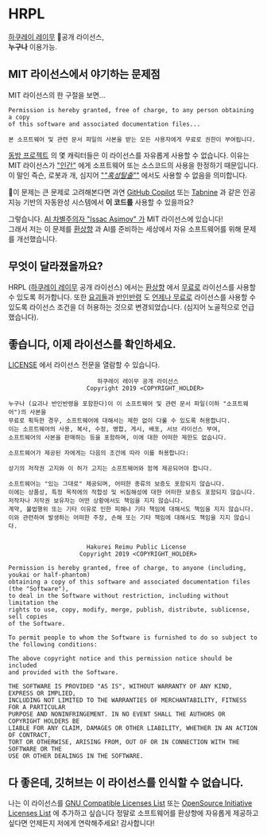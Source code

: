 # HRPL
[하쿠레이 레이무](https://en.touhouwiki.net/wiki/Reimu_Hakurei) 공개 라이선스,  
**누구나** 이용가능.

## MIT 라이선스에서 야기하는 문제점
MIT 라이선스의 한 구절을 보면...
```
Permission is hereby granted, free of charge, to any person obtaining a copy
of this software and associated documentation files...

본 소프트웨어 및 관련 문서 파일의 사본을 받는 모든 사용자에게 무료로 권한이 부여됩니다.
```  
[동방 프로젝트](https://en.wikipedia.org/wiki/Touhou_Project) 의 몇 캐릭터들은 이 라이선스를 자유롭게 사용할 수 없습니다.
이유는 MIT 라이선스가 ["인간"](https://en.wikipedia.org/wiki/Homo_sapiens) 에게 소프트웨어 또는 소스코드의 사용을 한정하기 때문입니다.
이 말인 즉슨, 로봇과 개, 심지어 ["*"혹성탈출"*"](https://en.wikipedia.org/wiki/Caesar_(Planet_of_the_Apes)) 에서도 사용할 수 없음을 의미합니다.
  
이 문제는 큰 문제로 고려해본다면 과연 [GitHub Copilot](https://copilot.github.com) 또는 [Tabnine](https://www.tabnine.com) 과 같은 인공지능 기반의 자동완성 시스템에서 **이 코드를** 사용할 수 있을까요?
  
그렇습니다. [AI 차별주의자 "Issac Asimov" 가](https://youtu.be/YGb0Mn6Ltns) MIT 라이선스에 있습니다!  
그래서 저는 이 문제를 [환상향](https://en.touhouwiki.net/wiki/Gensokyo) 과 AI를 준비하는 세상에서 자유 소프트웨어를 위해 문제를 개선했습니다.

## 무엇이 달라졌을까요?
HRPL ([하쿠레이 레이무](https://en.touhouwiki.net/wiki/Reimu_Hakurei) 공개 라이선스) 에서는 [환상향](https://en.touhouwiki.net/wiki/Gensokyo) 에서 [무료로](https://www.fsf.org/) 라이선스를 사용할 수 있도록 허가합니다.
또한 [요괴들](https://en.touhouwiki.net/wiki/Youkai)과 [반인반령](https://en.touhouwiki.net/wiki/Phantom#Half-human_Half-phantom) 도 [언제나 무료로](https://fsf.org) 라이선스를 사용할 수 있도록 라이선스 조건을 더 허용하는 것으로 변경되었습니다. (심지어 노골적으로 언급했습니다).   

## 좋습니다, 이제 라이선스를 확인하세요.
[LICENSE](LICENSE) 에서 라이선스 전문을 열람할 수 있습니다.
```
                         하쿠레이 레이무 공개 라이선스
                      Copyright 2019 <COPYRIGHT_HOLDER>

누구나 (요괴나 반인반령을 포함한다)이 이 소프트웨어 및 관련 문서 파일(이하 "소프트웨어")의 사본을
무료로 획득한 경우, 소프트웨어에 대해서는 제한 없이 다룰 수 있도록 허용합니다.
이는 소프트웨어의 사용, 복사, 수정, 병합, 게시, 배포, 서브 라이선스 부여,
소프트웨어의 사본을 판매하는 등을 포함하며, 이에 대한 어떠한 제한도 없습니다.

소프트웨어가 제공된 자에게는 다음의 조건에 따라 이를 허용합니다:

상기의 저작권 고지와 이 허가 고지는 소프트웨어와 함께 제공되어야 합니다.

소프트웨어는 "있는 그대로" 제공되며, 어떠한 종류의 보증도 포함되지 않습니다.
이에는 상품성, 특정 목적에의 적합성 및 비침해성에 대한 어떠한 보증도 포함되지 않습니다.
저작자나 저작권 보유자는 어떤 상황에서도 책임을 지지 않습니다.
계약, 불법행위 또는 기타 이유로 인한 피해나 기타 책임에 대해서도 책임을 지지 않습니다.
이와 관련하여 발생하는 어떠한 주장, 손해 또는 기타 책임에 대해서도 책임을 지지 않습니다.


                      Hakurei Reimu Public License
                    Copyright 2019 <COPYRIGHT_HOLDER>

Permission is hereby granted, free of charge, to anyone (including, youkai or half-phantom)
obtaining a copy of this software and associated documentation files (the "Software"),
to deal in the Software without restriction, including without limitation the
rights to use, copy, modify, merge, publish, distribute, sublicense, sell copies
of the Software.

To permit people to whom the Software is furnished to do so subject to
the following conditions:

The above copyright notice and this permission notice should be included
and provided with the Software. 

THE SOFTWARE IS PROVIDED "AS IS", WITHOUT WARRANTY OF ANY KIND, EXPRESS OR IMPLIED,
INCLUDING NOT LIMITED TO THE WARRANTIES OF MERCHANTABILITY, FITNESS FOR A PARTICULAR
PURPOSE AND NONINFRINGEMENT. IN NO EVENT SHALL THE AUTHORS OR COPYRIGHT HOLDERS BE
LIABLE FOR ANY CLAIM, DAMAGES OR OTHER LIABILITY, WHETHER IN AN ACTION OF CONTRACT,
TORT OR OTHERWISE, ARISING FROM, OUT OF OR IN CONNECTION WITH THE SOFTWARE OR THE
USE OR OTHER DEALINGS IN THE SOFTWARE.
```

## 다 좋은데, 깃허브는 이 라이선스를 인식할 수 없습니다.
나는 이 라이선스를 [GNU Compatible Licenses List](https://gnu.org/licenses/) 또는 [OpenSource Initiative Licenses List](https://opensource.org/licenses/alphabetical) 에 추가하고 싶습니다
정말로 소프트웨어를 환상향에 자유롭게 제공하고 싶다면 언제든지 저에게 연락해주세요! 감사합니다!
